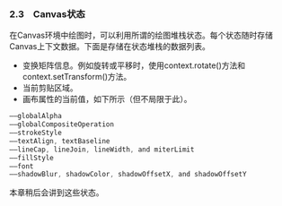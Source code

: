 ### 2.3　Canvas状态

在Canvas环境中绘图时，可以利用所谓的绘图堆栈状态。每个状态随时存储Canvas上下文数据。下面是存储在状态堆栈的数据列表。

+ 变换矩阵信息。例如旋转或平移时，使用context.rotate()方法和context.setTransform()方法。
+ 当前剪贴区域。
+ 画布属性的当前值，如下所示（但不局限于此）。

```javascript
——globalAlpha
——globalCompositeOperation
——strokeStyle
——textAlign, textBaseline
——lineCap, lineJoin, lineWidth, and miterLimit
——fillStyle
——font
——shadowBlur, shadowColor, shadowOffsetX, and shadowOffsetY
```

本章稍后会讲到这些状态。

